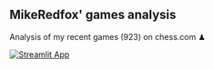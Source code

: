 ## MikeRedfox' games analysis

Analysis of my recent games (923) on chess.com ♟

[![Streamlit App](https://static.streamlit.io/badges/streamlit_badge_black_white.svg)](https://mikeredfox-my-chess-games-analysis-main-rglcb1.streamlit.app)
